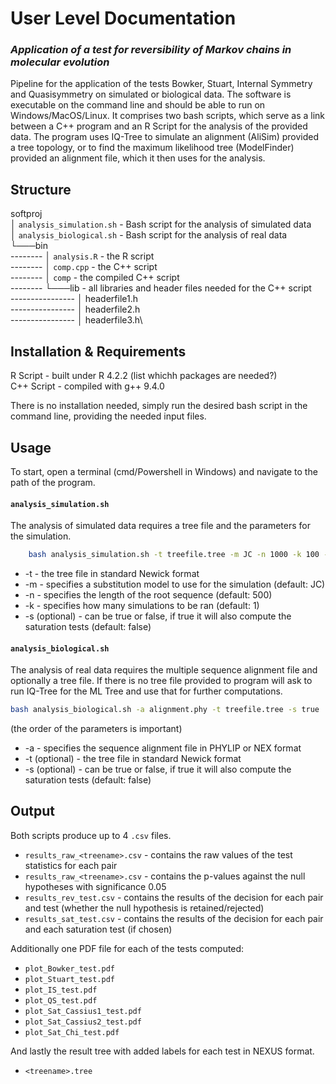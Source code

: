 # User Level Documentation
### _Application of a test for reversibility of Markov chains in molecular evolution_

Pipeline for the application of the tests Bowker, Stuart, Internal Symmetry and Quasisymmetry on simulated or biological data. The software is executable on the command line and should be able to run on Windows/MacOS/Linux. It comprises two bash scripts, which serve as a link between a C++ program and an R Script for the analysis of the provided data.
The program uses IQ-Tree to simulate an alignment (AliSim) provided a tree topology, or to find the maximum likelihood tree (ModelFinder) provided an alignment file, which it then uses for the analysis.

## Structure

softproj\
│   `analysis_simulation.sh` - Bash script for the analysis of simulated data\
│   `analysis_biological.sh` - Bash script for the analysis of real data\
└───bin\
--------   │   `analysis.R` - the R script\
--------   │   `comp.cpp` - the C++ script\
--------   │   `comp` - the compiled C++ script\
--------   └───lib - all libraries and header files needed for the C++ script\
----------------       │   headerfile1.h\
----------------       │   headerfile2.h\
----------------       │   headerfile3.h\


## Installation & Requirements
R Script - built under R 4.2.2 (list whichh packages are needed?)\
C++ Script - compiled with g++ 9.4.0

There is no installation needed, simply run the desired bash script in the command line, providing the needed input files.

## Usage
To start, open a terminal (cmd/Powershell in Windows) and navigate to the path of the program.

#### `analysis_simulation.sh`
The analysis of simulated data requires a tree file and the parameters for the simulation.
```sh
    bash analysis_simulation.sh -t treefile.tree -m JC -n 1000 -k 100 -s true
```
- -t - the tree file in standard Newick format
- -m - specifies a substitution model to use for the simulation (default: JC)
- -n - specifies the length of the root sequence (default: 500)
- -k - specifies how many simulations to be ran (default: 1)
- -s (optional) - can be true or false, if true it will also compute the saturation tests (default: false)

#### `analysis_biological.sh`
The analysis of real data requires the multiple sequence alignment file and optionally a tree file. If there is no tree file provided to program will ask to run IQ-Tree for the ML Tree and use that for further computations.
```sh
bash analysis_biological.sh -a alignment.phy -t treefile.tree -s true
```
(the order of the parameters is important)
- -a - specifies the sequence alignment file in PHYLIP or NEX format
- -t (optional) - the tree file in standard Newick format
- -s (optional) - can be true or false, if true it will also compute the saturation tests (default: false)

## Output
Both scripts produce up to 4 `.csv` files.
- `results_raw_<treename>.csv` - contains the raw values of the test statistics for each pair
- `results_raw_<treename>.csv` - contains the p-values against the null hypotheses with significance 0.05
- `results_rev_test.csv` - contains the results of the decision for each pair and test (whether the null hypothesis is retained/rejected)
- `results_sat_test.csv` - contains the results of the decision for each pair and each saturation test (if chosen)

Additionally one PDF file for each of the tests computed:
- `plot_Bowker_test.pdf`
- `plot_Stuart_test.pdf`
- `plot_IS_test.pdf`
- `plot_QS_test.pdf`
- `plot_Sat_Cassius1_test.pdf`
- `plot_Sat_Cassius2_test.pdf`
- `plot_Sat_Chi_test.pdf`

And lastly the result tree with added labels for each test in NEXUS format.
- `<treename>.tree`
